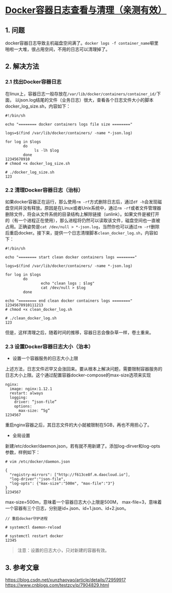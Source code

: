 # [Docker容器日志查看与清理（亲测有效）](https://blog.csdn.net/yjk13703623757/article/details/80283729)

## 1. 问题

docker容器日志导致主机磁盘空间满了。`docker logs -f container_name`噼里啪啦一大堆，很占用空间，不用的日志可以清理掉了。



## 2. 解决方法

### 2.1 找出Docker容器日志

在linux上，容器日志一般存放在`/var/lib/docker/containers/container_id/`下面， 以json.log结尾的文件（业务日志）很大，查看各个日志文件大小的脚本docker_log_size.sh，内容如下：

```
#!/bin/sh

echo "======== docker containers logs file size ========"  

logs=$(find /var/lib/docker/containers/ -name *-json.log)  

for log in $logs  
        do  
             ls -lh $log   
        done  
12345678910
# chmod +x docker_log_size.sh

# ./docker_log_size.sh
123
```

### 2.2 清理Docker容器日志（治标）

如果docker容器正在运行，那么使用`rm -rf`方式删除日志后，通过`df -h`会发现磁盘空间并没有释放。原因是在Linux或者Unix系统中，通过`rm -rf`或者文件管理器删除文件，将会从文件系统的目录结构上解除链接（unlink）。如果文件是被打开的（有一个进程正在使用），那么进程将仍然可以读取该文件，磁盘空间也一直被占用。正确姿势是`cat /dev/null > *-json.log`，当然你也可以通过`rm -rf`删除后重启docker。接下来，提供一个日志清理脚本`clean_docker_log.sh`，内容如下：

```
#!/bin/sh 
  
echo "======== start clean docker containers logs ========"  
  
logs=$(find /var/lib/docker/containers/ -name *-json.log)  
  
for log in $logs  
        do  
                echo "clean logs : $log"  
                cat /dev/null > $log  
        done  

echo "======== end clean docker containers logs ========"  
12345678910111213
# chmod +x clean_docker_log.sh

# ./clean_docker_log.sh
123
```

但是，这样清理之后，随着时间的推移，容器日志会像杂草一样，卷土重来。

### 2.3 设置Docker容器日志大小（治本）

- 设置一个容器服务的日志大小上限

上述方法，日志文件迟早又会涨回来。要从根本上解决问题，需要限制容器服务的日志大小上限。这个通过配置容器docker-compose的max-size选项来实现

```
nginx: 
  image: nginx:1.12.1 
  restart: always 
  logging: 
    driver: “json-file” 
    options: 
      max-size: “5g” 
1234567
```

重启nginx容器之后，其日志文件的大小就被限制在5GB，再也不用担心了。

- 全局设置

新建/etc/docker/daemon.json，若有就不用新建了。添加log-dirver和log-opts参数，样例如下：

```
# vim /etc/docker/daemon.json

{
  "registry-mirrors": ["http://f613ce8f.m.daocloud.io"],
  "log-driver":"json-file",
  "log-opts": {"max-size":"500m", "max-file":"3"}
}
1234567
```

max-size=500m，意味着一个容器日志大小上限是500M，
max-file=3，意味着一个容器有三个日志，分别是id+.json、id+1.json、id+2.json。

```
// 重启docker守护进程

# systemctl daemon-reload

# systemctl restart docker
12345
```

> 注意：设置的日志大小，只对新建的容器有效。

## 3. 参考文章

https://blog.csdn.net/xunzhaoyao/article/details/72959917
https://www.cnblogs.com/testzcy/p/7904829.html